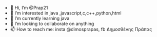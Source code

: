- 👋 Hi, I’m @Prap21
- 👀 I’m interested in java ,javascript,c,c++,python,html
- 🌱 I’m currently learning java
- 💞️ I’m looking to collaborate on anything
- 📫 How to reach me: insta @dimosprapas, fb Δημοσθένης Πράπας

<!---
Prap21/Prap21 is a ✨ special ✨ repository because its `README.md` (this file) appears on your GitHub profile.
You can click the Preview link to take a look at your changes.
--->
